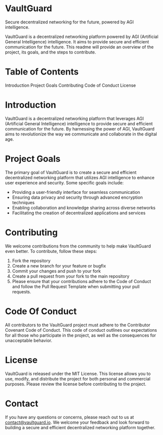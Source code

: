 # VaultGuard

Secure decentralized networking for the future, powered by AGI intelligence.

VaultGuard is a decentralized networking platform powered by AGI (Artificial General Intelligence) intelligence. It aims to provide secure and efficient communication for the future. This readme will provide an overview of the project, its goals, and the steps to contribute.

# Table of Contents

Introduction
Project Goals
Contributing
Code of Conduct
License

# Introduction

VaultGuard is a decentralized networking platform that leverages AGI (Artificial General Intelligence) intelligence to provide secure and efficient communication for the future. By harnessing the power of AGI, VaultGuard aims to revolutionize the way we communicate and collaborate in the digital age.

# Project Goals

The primary goal of VaultGuard is to create a secure and efficient decentralized networking platform that utilizes AGI intelligence to enhance user experience and security. Some specific goals include:

- Providing a user-friendly interface for seamless communication
- Ensuring data privacy and security through advanced encryption techniques
- Enabling collaboration and knowledge sharing across diverse networks
- Facilitating the creation of decentralized applications and services

# Contributing 

We welcome contributions from the community to help make VaultGuard even better. To contribute, follow these steps:

1. Fork the repository
2. Create a new branch for your feature or bugfix
3. Commit your changes and push to your fork
4. Create a pull request from your fork to the main repository
5. Please ensure that your contributions adhere to the Code of Conduct and follow the Pull Request Template when submitting your pull requests.

# Code Of Conduct 

All contributors to the VaultGuard project must adhere to the Contributor Covenant Code of Conduct. This code of conduct outlines our expectations for all those who participate in the project, as well as the consequences for unacceptable behavior.

# License

VaultGuard is released under the MIT License. This license allows you to use, modify, and distribute the project for both personal and commercial purposes. Please review the license before contributing to the project.

# Contact
If you have any questions or concerns, please reach out to us at contact@vaultguard.io. We welcome your feedback and look forward to building a secure and efficient decentralized networking platform together.
